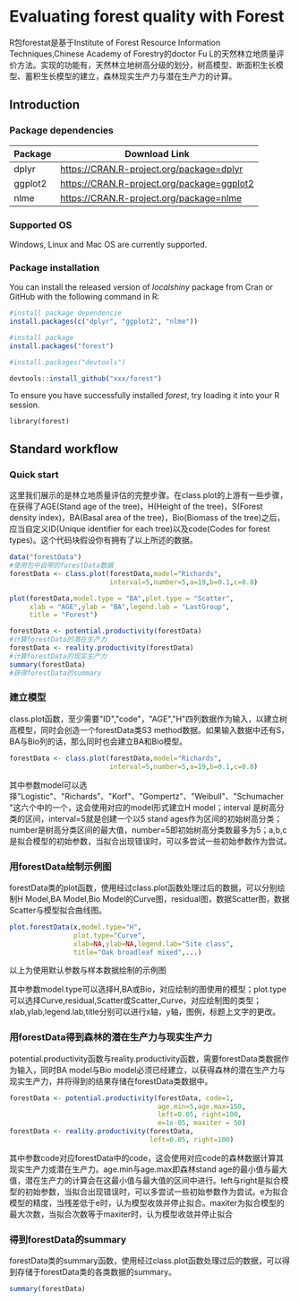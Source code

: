 # **Evaluating forest quality with Forest**

R包forestat是基于Institute of Forest Resource Information Techniques,Chinese Academy of Forestry的doctor Fu L的天然林立地质量评价方法。实现的功能有，天然林立地树高分级的划分，树高模型、断面积生长模型、蓄积生长模型的建立，森林现实生产力与潜在生产力的计算。

## Introduction

### Package dependencies

| **Package** | **Download Link**                          |
| ----------- | ------------------------------------------ |
| dplyr       | https://CRAN.R-project.org/package=dplyr   |
| ggplot2     | https://CRAN.R-project.org/package=ggplot2 |
| nlme        | https://CRAN.R-project.org/package=nlme    |

### Supported OS

Windows, Linux and Mac OS are currently supported.

### Package installation

You can install the released version of *localshiny* package from Cran or GitHub with the following command in R:

```R
#install package dependencie
install.packages(c("dplyr", "ggplot2", "nlme"))

#install package
install.packages("forest")

#install.packages("devtools")

devtools::install_github("xxx/forest")
```

To ensure you have successfully installed *forest*, try loading it into your R session.

`library(forest)`

## Standard workflow

### Quick start

这里我们展示的是林立地质量评估的完整步骤。在class.plot的上游有一些步骤，在获得了AGE(Stand age of the tree)，H(Height of the tree)，S(Forest density index)，BA(Basal area of the tree)，Bio(Biomass of the tree)之后，应当自定义ID(Unique identifier for each tree)以及code(Codes for forest types)。这个代码块假设你有拥有了以上所述的数据。

```R
data("forestData")
#使用包中自带的forestData数据
forestData <- class.plot(forestData,model="Richards",
                         interval=5,number=5,a=19,b=0.1,c=0.8)

plot(forestData,model.type = "BA",plot.type = "Scatter",
     xlab = "AGE",ylab = "BA",legend.lab = "LastGroup",
     title = "Forest")

forestData <- potential.productivity(forestData)
#计算forestData的潜在生产力
forestData <- reality.productivity(forestData)
#计算forestData的现实生产力
summary(forestData)
#获得forestData的summary
```

### 建立模型

class.plot函数，至少需要"ID","code"，"AGE","H"四列数据作为输入，以建立树高模型，同时会创造一个forestData类S3 method数据。如果输入数据中还有S，BA与Bio列的话，那么同时也会建立BA和Bio模型。

```R
forestData <- class.plot(forestData,model="Richards",
                         interval=5,number=5,a=19,b=0.1,c=0.8)
```

其中参数model可以选择"Logistic"、"Richards"、"Korf"、"Gompertz"、"Weibull"、"Schumacher "这六个中的一个，这会使用对应的model形式建立H model；interval 是树高分类的区间，interval=5就是创建一个以5 stand ages作为区间的初始树高分类；number是树高分类区间的最大值，number=5即初始树高分类数最多为5；a,b,c 是拟合模型的初始参数，当拟合出现错误时，可以多尝试一些初始参数作为尝试。

### 用forestData绘制示例图

forestData类的plot函数，使用经过class.plot函数处理过后的数据，可以分别绘制H Model,BA Model,Bio Model的Curve图，residual图，数据Scatter图，数据Scatter与模型拟合曲线图。

```R
plot.forestData(x,model.type="H",
                plot.type="Curve",
                xlab=NA,ylab=NA,legend.lab="Site class",
                title="Oak broadleaf mixed",...)
```

以上为使用默认参数与样本数据绘制的示例图

其中参数model.type可以选择H,BA或Bio，对应绘制的图使用的模型；plot.type可以选择Curve,residual,Scatter或Scatter_Curve，对应绘制图的类型；xlab,ylab,legend.lab,title分别可以进行x轴，y轴，图例，标题上文字的更改。

### 用forestData得到森林的潜在生产力与现实生产力

potential.productivity函数与reality.productivity函数，需要forestData类数据作为输入，同时BA model与Bio model必须已经建立，以获得森林的潜在生产力与现实生产力，并将得到的结果存储在forestData类数据中。

```R
forestData <- potential.productivity(forestData, code=1,
                                     age.min=5,age.max=150,
                                     left=0.05, right=100,
                                     e=1e-05, maxiter = 50) 
forestData <- reality.productivity(forestData, 
                                   left=0.05, right=100)
```

其中参数code对应forestData中的code，这会使用对应code的森林数据计算其现实生产力或潜在生产力。age.min与age.max即森林stand age的最小值与最大值，潜在生产力的计算会在这最小值与最大值的区间中进行。left与right是拟合模型的初始参数，当拟合出现错误时，可以多尝试一些初始参数作为尝试。e为拟合模型的精度，当残差低于e时，认为模型收敛并停止拟合。maxiter为拟合模型的最大次数，当拟合次数等于maxiter时，认为模型收敛并停止拟合

### 得到forestData的summary

forestData类的summary函数，使用经过class.plot函数处理过后的数据，可以得到存储于forestData类的各类数据的summary。

```R
summary(forestData)
```
